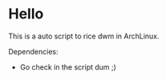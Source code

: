 # Hello

This is a auto script to rice dwm in ArchLinux.

Dependencies:

- Go check in the script dum ;)

